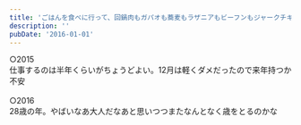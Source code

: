 ```yaml
---
title: 'ごはんを食べに行って、回鍋肉もガパオも蕎麦もラザニアもビーフンもジャークチキンもクスクスもサムギョプサルも頼む人はいないし、'
description: ''
pubDate: '2016-01-01'
---
```


<p>○2015<br>
仕事するのは半年くらいがちょうどよい。12月は軽くダメだったので来年持つか不安<br>
&nbsp;<br>
○2016<br>
28歳の年。やばいなあ大人だなあと思いつつまたなんとなく歳をとるのかな</p>
